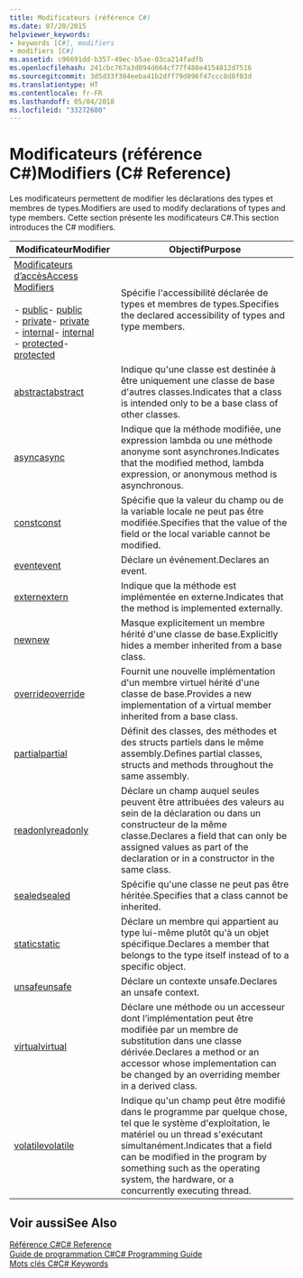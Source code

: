 ```yaml
---
title: Modificateurs (référence C#)
ms.date: 07/20/2015
helpviewer_keywords:
- keywords [C#], modifiers
- modifiers [C#]
ms.assetid: c96691dd-b357-49ec-b5ae-03ca214fadfb
ms.openlocfilehash: 241cbc767a3d094d664cf77f488e4154812d7516
ms.sourcegitcommit: 3d5d33f384eeba41b2dff79d096f47ccc8d8f03d
ms.translationtype: HT
ms.contentlocale: fr-FR
ms.lasthandoff: 05/04/2018
ms.locfileid: "33272680"
---
```

# <a name="modifiers-c-reference"></a><span data-ttu-id="efa02-102">Modificateurs (référence C#)</span><span class="sxs-lookup"><span data-stu-id="efa02-102">Modifiers (C# Reference)</span></span>
<span data-ttu-id="efa02-103">Les modificateurs permettent de modifier les déclarations des types et membres de types.</span><span class="sxs-lookup"><span data-stu-id="efa02-103">Modifiers are used to modify declarations of types and type members.</span></span> <span data-ttu-id="efa02-104">Cette section présente les modificateurs C#.</span><span class="sxs-lookup"><span data-stu-id="efa02-104">This section introduces the C# modifiers.</span></span>  
  
|<span data-ttu-id="efa02-105">Modificateur</span><span class="sxs-lookup"><span data-stu-id="efa02-105">Modifier</span></span>|<span data-ttu-id="efa02-106">Objectif</span><span class="sxs-lookup"><span data-stu-id="efa02-106">Purpose</span></span>|  
|--------------|-------------|  
|[<span data-ttu-id="efa02-107">Modificateurs d’accès</span><span class="sxs-lookup"><span data-stu-id="efa02-107">Access Modifiers</span></span>](../../../csharp/language-reference/keywords/access-modifiers.md)<br /><br /> <span data-ttu-id="efa02-108">-   [public](../../../csharp/language-reference/keywords/public.md)</span><span class="sxs-lookup"><span data-stu-id="efa02-108">-   [public](../../../csharp/language-reference/keywords/public.md)</span></span><br /><span data-ttu-id="efa02-109">-   [private](../../../csharp/language-reference/keywords/private.md)</span><span class="sxs-lookup"><span data-stu-id="efa02-109">-   [private](../../../csharp/language-reference/keywords/private.md)</span></span><br /><span data-ttu-id="efa02-110">-   [internal](../../../csharp/language-reference/keywords/internal.md)</span><span class="sxs-lookup"><span data-stu-id="efa02-110">-   [internal](../../../csharp/language-reference/keywords/internal.md)</span></span><br /><span data-ttu-id="efa02-111">-   [protected](../../../csharp/language-reference/keywords/protected.md)</span><span class="sxs-lookup"><span data-stu-id="efa02-111">-   [protected](../../../csharp/language-reference/keywords/protected.md)</span></span>|<span data-ttu-id="efa02-112">Spécifie l'accessibilité déclarée de types et membres de types.</span><span class="sxs-lookup"><span data-stu-id="efa02-112">Specifies the declared accessibility of types and type members.</span></span>|  
|[<span data-ttu-id="efa02-113">abstract</span><span class="sxs-lookup"><span data-stu-id="efa02-113">abstract</span></span>](../../../csharp/language-reference/keywords/abstract.md)|<span data-ttu-id="efa02-114">Indique qu'une classe est destinée à être uniquement une classe de base d'autres classes.</span><span class="sxs-lookup"><span data-stu-id="efa02-114">Indicates that a class is intended only to be a base class of other classes.</span></span>|  
|[<span data-ttu-id="efa02-115">async</span><span class="sxs-lookup"><span data-stu-id="efa02-115">async</span></span>](../../../csharp/language-reference/keywords/async.md)|<span data-ttu-id="efa02-116">Indique que la méthode modifiée, une expression lambda ou une méthode anonyme sont asynchrones.</span><span class="sxs-lookup"><span data-stu-id="efa02-116">Indicates that the modified method, lambda expression, or anonymous method is asynchronous.</span></span>|  
|[<span data-ttu-id="efa02-117">const</span><span class="sxs-lookup"><span data-stu-id="efa02-117">const</span></span>](../../../csharp/language-reference/keywords/const.md)|<span data-ttu-id="efa02-118">Spécifie que la valeur du champ ou de la variable locale ne peut pas être modifiée.</span><span class="sxs-lookup"><span data-stu-id="efa02-118">Specifies that the value of the field or the local variable cannot be modified.</span></span>|  
|[<span data-ttu-id="efa02-119">event</span><span class="sxs-lookup"><span data-stu-id="efa02-119">event</span></span>](../../../csharp/language-reference/keywords/event.md)|<span data-ttu-id="efa02-120">Déclare un événement.</span><span class="sxs-lookup"><span data-stu-id="efa02-120">Declares an event.</span></span>|  
|[<span data-ttu-id="efa02-121">extern</span><span class="sxs-lookup"><span data-stu-id="efa02-121">extern</span></span>](../../../csharp/language-reference/keywords/extern.md)|<span data-ttu-id="efa02-122">Indique que la méthode est implémentée en externe.</span><span class="sxs-lookup"><span data-stu-id="efa02-122">Indicates that the method is implemented externally.</span></span>|  
|[<span data-ttu-id="efa02-123">new</span><span class="sxs-lookup"><span data-stu-id="efa02-123">new</span></span>](../../../csharp/language-reference/keywords/new.md)|<span data-ttu-id="efa02-124">Masque explicitement un membre hérité d'une classe de base.</span><span class="sxs-lookup"><span data-stu-id="efa02-124">Explicitly hides a member inherited from a base class.</span></span>|  
|[<span data-ttu-id="efa02-125">override</span><span class="sxs-lookup"><span data-stu-id="efa02-125">override</span></span>](../../../csharp/language-reference/keywords/override.md)|<span data-ttu-id="efa02-126">Fournit une nouvelle implémentation d'un membre virtuel hérité d'une classe de base.</span><span class="sxs-lookup"><span data-stu-id="efa02-126">Provides a new implementation of a virtual member inherited from a base class.</span></span>|  
|[<span data-ttu-id="efa02-127">partial</span><span class="sxs-lookup"><span data-stu-id="efa02-127">partial</span></span>](../../../csharp/language-reference/keywords/partial-type.md)|<span data-ttu-id="efa02-128">Définit des classes, des méthodes et des structs partiels dans le même assembly.</span><span class="sxs-lookup"><span data-stu-id="efa02-128">Defines partial classes, structs and methods throughout the same assembly.</span></span>|  
|[<span data-ttu-id="efa02-129">readonly</span><span class="sxs-lookup"><span data-stu-id="efa02-129">readonly</span></span>](../../../csharp/language-reference/keywords/readonly.md)|<span data-ttu-id="efa02-130">Déclare un champ auquel seules peuvent être attribuées des valeurs au sein de la déclaration ou dans un constructeur de la même classe.</span><span class="sxs-lookup"><span data-stu-id="efa02-130">Declares a field that can only be assigned values as part of the declaration or in a constructor in the same class.</span></span>|  
|[<span data-ttu-id="efa02-131">sealed</span><span class="sxs-lookup"><span data-stu-id="efa02-131">sealed</span></span>](../../../csharp/language-reference/keywords/sealed.md)|<span data-ttu-id="efa02-132">Spécifie qu'une classe ne peut pas être héritée.</span><span class="sxs-lookup"><span data-stu-id="efa02-132">Specifies that a class cannot be inherited.</span></span>|  
|[<span data-ttu-id="efa02-133">static</span><span class="sxs-lookup"><span data-stu-id="efa02-133">static</span></span>](../../../csharp/language-reference/keywords/static.md)|<span data-ttu-id="efa02-134">Déclare un membre qui appartient au type lui-même plutôt qu'à un objet spécifique.</span><span class="sxs-lookup"><span data-stu-id="efa02-134">Declares a member that belongs to the type itself instead of to a specific object.</span></span>|  
|[<span data-ttu-id="efa02-135">unsafe</span><span class="sxs-lookup"><span data-stu-id="efa02-135">unsafe</span></span>](../../../csharp/language-reference/keywords/unsafe.md)|<span data-ttu-id="efa02-136">Déclare un contexte unsafe.</span><span class="sxs-lookup"><span data-stu-id="efa02-136">Declares an unsafe context.</span></span>|  
|[<span data-ttu-id="efa02-137">virtual</span><span class="sxs-lookup"><span data-stu-id="efa02-137">virtual</span></span>](../../../csharp/language-reference/keywords/virtual.md)|<span data-ttu-id="efa02-138">Déclare une méthode ou un accesseur dont l’implémentation peut être modifiée par un membre de substitution dans une classe dérivée.</span><span class="sxs-lookup"><span data-stu-id="efa02-138">Declares a method or an accessor whose implementation can be changed by an overriding member in a derived class.</span></span>|  
|[<span data-ttu-id="efa02-139">volatile</span><span class="sxs-lookup"><span data-stu-id="efa02-139">volatile</span></span>](../../../csharp/language-reference/keywords/volatile.md)|<span data-ttu-id="efa02-140">Indique qu'un champ peut être modifié dans le programme par quelque chose, tel que le système d'exploitation, le matériel ou un thread s'exécutant simultanément.</span><span class="sxs-lookup"><span data-stu-id="efa02-140">Indicates that a field can be modified in the program by something such as the operating system, the hardware, or a concurrently executing thread.</span></span>|  
  
## <a name="see-also"></a><span data-ttu-id="efa02-141">Voir aussi</span><span class="sxs-lookup"><span data-stu-id="efa02-141">See Also</span></span>  
 [<span data-ttu-id="efa02-142">Référence C#</span><span class="sxs-lookup"><span data-stu-id="efa02-142">C# Reference</span></span>](../../../csharp/language-reference/index.md)  
 [<span data-ttu-id="efa02-143">Guide de programmation C#</span><span class="sxs-lookup"><span data-stu-id="efa02-143">C# Programming Guide</span></span>](../../../csharp/programming-guide/index.md)  
 [<span data-ttu-id="efa02-144">Mots clés C#</span><span class="sxs-lookup"><span data-stu-id="efa02-144">C# Keywords</span></span>](../../../csharp/language-reference/keywords/index.md)
